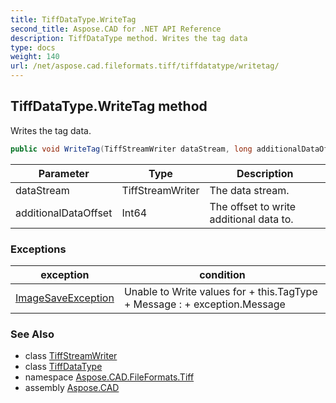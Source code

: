 ```yaml
---
title: TiffDataType.WriteTag
second_title: Aspose.CAD for .NET API Reference
description: TiffDataType method. Writes the tag data
type: docs
weight: 140
url: /net/aspose.cad.fileformats.tiff/tiffdatatype/writetag/
---
```

## TiffDataType.WriteTag method

Writes the tag data.

```csharp
public void WriteTag(TiffStreamWriter dataStream, long additionalDataOffset)
```

| Parameter | Type | Description |
| --- | --- | --- |
| dataStream | TiffStreamWriter | The data stream. |
| additionalDataOffset | Int64 | The offset to write additional data to. |

### Exceptions

| exception | condition |
| --- | --- |
| [ImageSaveException](../../../aspose.cad.cadexceptions/imagesaveexception/) | Unable to Write values for + this.TagType + Message : + exception.Message |

### See Also

* class [TiffStreamWriter](../../../aspose.cad.fileformats.tiff.filemanagement/tiffstreamwriter/)
* class [TiffDataType](../)
* namespace [Aspose.CAD.FileFormats.Tiff](../../../aspose.cad.fileformats.tiff/)
* assembly [Aspose.CAD](../../../)


